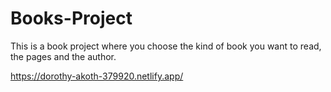# Books-Project
This is a book project  where you choose the kind of book you want  to read, the pages and the author.

https://dorothy-akoth-379920.netlify.app/

